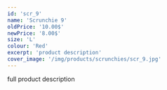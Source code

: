 ```yaml
---
id: 'scr_9'
name: 'Scrunchie 9'
oldPrice: '10.00$'
newPrice: '8.00$'
size: 'L'
colour: 'Red'
excerpt: 'product description'
cover_image: '/img/products/scrunchies/scr_9.jpg'
---
```

full product description
